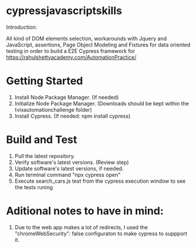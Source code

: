 # cypressjavascriptskills

Introduction:

All kind of DOM elements selection, workarounds with Jquery and JavaScript, assertions, Page Object Modeling and Fixtures for data oriented testing in order to build a E2E Cypress framework for https://rahulshettyacademy.com/AutomationPractice/

# Getting Started

1.	Install Node Package Manager. (If needed)
2.	Initialize Node Package Manager. (Downloads should be kept within the tvixautomationchallenge folder) 
3.	Install Cypress. (If needed: npm install cypress)

# Build and Test

1. Pull the latest repository.
2. Verify software's latest versions. (Review step)
4. Update software's latest versions, if needed.
5. Run terminal command "npx cypress open" 
6. Execute search_cars.js test from the cypress execution window to see the tests runing

# Aditional notes to have in mind:

1. Due to the web app makes a lot of redirects, I used the "chromeWebSecurity": false configuraton to make cypress to suppport it.


